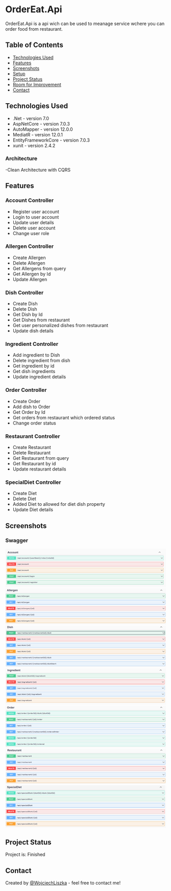 # OrderEat.Api
OrderEat.Api is a api wich can be used to meanage service wchere you can order food from restaurant.

## Table of Contents
* [Technologies Used](#technologies-used)
* [Features](#features)
* [Screenshots](#screenshots)
* [Setup](#setup)
* [Project Status](#project-status)
* [Room for Improvement](#room-for-improvement)
* [Contact](#contact)

## Technologies Used
- .Net - version 7.0
- AspNetCore - version 7.0.3
- AutoMapper - version 12.0.0
- MediatR - version 12.0.1
- EntityFrameworkCore - version 7.0.3
- xunit - version 2.4.2
### Architecture 
-Clean Architecture with CQRS

## Features

### Account Controller
- Register user account
- Login to user account
- Update user details
- Delete user account
- Change user role

### Allergen Controller
- Create Allergen
- Delete Allergen
- Get Allergens from query
- Get Allergen by Id
- Update Allergen

### Dish Controller
- Create Dish
- Delete Dish
- Get Dish by Id
- Get Dishes from restaurant
- Get user personalized dishes from restaurant
- Update dish details

### Ingredient Controller
- Add ingredient to Dish
- Delete ingredient from dish
- Get ingredient by id
- Get dish ingredients
- Update ingredient details

### Order Controller
- Create Order
- Add dish to Order
- Get Order by Id
- Get orders from restaurant which ordered status
- Change order status

### Restaurant Controller
- Create Restaurant
- Delete Restaurant
- Get Restaurant from query
- Get Restaurant by id
- Update restaurant details

### SpecialDiet Controller
- Create Diet
- Delete Diet
- Added Diet to allowed for diet dish property
- Update Diet details





## Screenshots

### Swagger
![Account Controller](src/swagger1.png)
![Allergen Controller](src/swagger2.png)
![Dish Controller](src/swagger3.png)
![Ingredient Controller](src/swagger4.png)
![Order Controller](src/swagger5.png)
![Restaurant Controller](src/swagger6.png)
![SpecialDiet Controller](src/swagger7.png)



## Project Status
Project is: Finished








## Contact
Created by [@WojciechLiszka](https://www.linkedin.com/in/wojciech-liszka-576445268/) - feel free to contact me!


